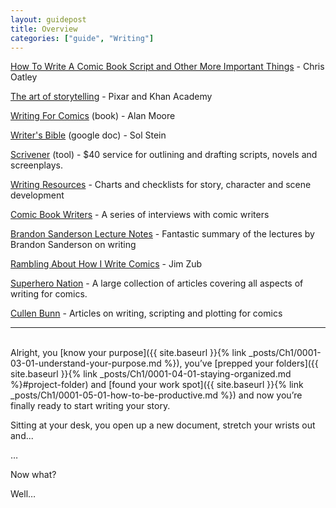 ```yaml
---
layout: guidepost
title: Overview
categories: ["guide", "Writing"]
---
```


[How To Write A Comic Book Script and Other More Important Things](http://chrisoatley.com/how-to-write-a-comic-book-script/) - Chris Oatley

[The art of storytelling](https://www.khanacademy.org/partner-content/pixar/storytelling) - Pixar and Khan Academy

[Writing For Comics](https://www.amazon.com/Alan-Moores-Writing-Comics-Volume/dp/1592910122) (book) - Alan Moore

[Writer's Bible](https://docs.google.com/document/d/1qU2mXyC-nGsH26JIGJTxK5nVQ11uEa1cUWU7IMqviWo/edit) (google doc) - Sol Stein

[Scrivener](https://www.literatureandlatte.com/scrivener.php) (tool) - $40 service for outlining and drafting scripts, novels and screenplays.

[Writing Resources](https://drive.google.com/drive/folders/0B_g-fS19c1pPbmtDVV95WE85VEU) -  Charts and checklists for story, character and scene development

[Comic Book Writers](http://www.scriptsandscribes.com/contributors-2/) - A series of interviews with comic writers

[Brandon Sanderson Lecture Notes](https://www.docdroid.net/HbAtxVv/brandonsandersonlectureseriesnotes.pdf) - Fantastic summary of the lectures by Brandon Sanderson on writing

[Rambling About How I Write Comics](http://www.jimzub.com/rambling-about-how-i-write-comics-part-one/) - Jim Zub

[Superhero Nation](http://www.superheronation.com/2008/02/24/index-writing-guides/) - A large collection of articles covering all aspects of writing for comics.

[Cullen Bunn](http://www.cullenbunn.com/process/) - Articles on writing, scripting and plotting for comics

<hr><br>
Alright, you [know your purpose]({{ site.baseurl }}{% link _posts/Ch1/0001-03-01-understand-your-purpose.md %}), you’ve [prepped your folders]({{ site.baseurl }}{% link _posts/Ch1/0001-04-01-staying-organized.md %}#project-folder) and [found your work spot]({{ site.baseurl }}{% link _posts/Ch1/0001-05-01-how-to-be-productive.md %}) and now you’re finally ready to start writing your story.

Sitting at your desk, you open up a new document, stretch your wrists out and...

…

Now what?

Well…
